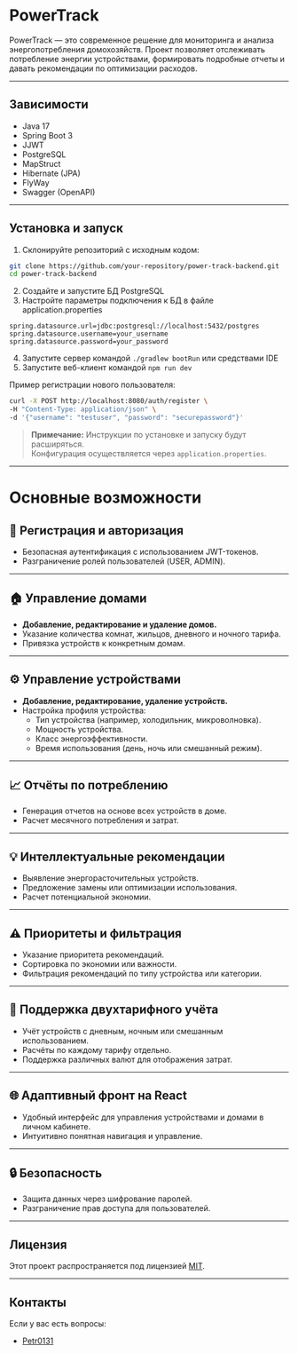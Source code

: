 # PowerTrack

PowerTrack — это современное решение для мониторинга и анализа энергопотребления домохозяйств. Проект позволяет отслеживать потребление энергии устройствами, формировать подробные отчеты и давать рекомендации по оптимизации расходов.

---

## Зависимости

- Java 17
- Spring Boot 3
- JJWT
- PostgreSQL
- MapStruct
- Hibernate (JPA)
- FlyWay
- Swagger (OpenAPI)

---

## Установка и запуск

1. Склонируйте репозиторий с исходным кодом:
```bash
git clone https://github.com/your-repository/power-track-backend.git 
cd power-track-backend
```
2. Создайте и запустите БД PostgreSQL
3. Настройте параметры подключения к БД в файле application.properties
```properties
spring.datasource.url=jdbc:postgresql://localhost:5432/postgres
spring.datasource.username=your_username
spring.datasource.password=your_password
```
4. Запустите сервер командой ```./gradlew bootRun``` или средствами IDE
5. Запустите веб-клиент командой ```npm run dev```

Пример регистрации нового пользователя:
```bash
curl -X POST http://localhost:8080/auth/register \
-H "Content-Type: application/json" \
-d '{"username": "testuser", "password": "securepassword"}'
```
> **Примечание:** Инструкции по установке и запуску будут расширяться.  
> Конфигурация осуществляется через `application.properties`.
---

# Основные возможности

## 👤 Регистрация и авторизация
- Безопасная аутентификация с использованием JWT-токенов.
- Разграничение ролей пользователей (USER, ADMIN).

---

## 🏠 Управление домами
- **Добавление, редактирование и удаление домов.**
- Указание количества комнат, жильцов, дневного и ночного тарифа.
- Привязка устройств к конкретным домам.

---

## ⚙️ Управление устройствами
- **Добавление, редактирование, удаление устройств.**
- Настройка профиля устройства:
  - Тип устройства (например, холодильник, микроволновка).
  - Мощность устройства.
  - Класс энергоэффективности.
  - Время использования (день, ночь или смешанный режим).

---

## 📈 Отчёты по потреблению
- Генерация отчетов на основе всех устройств в доме.
- Расчет месячного потребления и затрат.

---

## 💡 Интеллектуальные рекомендации
- Выявление энергорасточительных устройств.
- Предложение замены или оптимизации использования.
- Расчет потенциальной экономии.

---

## ⚠️ Приоритеты и фильтрация
- Указание приоритета рекомендаций.
- Сортировка по экономии или важности.
- Фильтрация рекомендаций по типу устройства или категории.

---

## 🌙 Поддержка двухтарифного учёта
- Учёт устройств с дневным, ночным или смешанным использованием.
- Расчёты по каждому тарифу отдельно.
- Поддержка различных валют для отображения затрат.

---

## 🌐 Адаптивный фронт на React
- Удобный интерфейс для управления устройствами и домами в личном кабинете.
- Интуитивно понятная навигация и управление.

---

## 🔒 Безопасность
- Защита данных через шифрование паролей.
- Разграничение прав доступа для пользователей.

---

## Лицензия

Этот проект распространяется под лицензией [MIT](LICENSE).

---

## Контакты

Если у вас есть вопросы:

- [Petr0131](https://github.com/Petr0131)  
